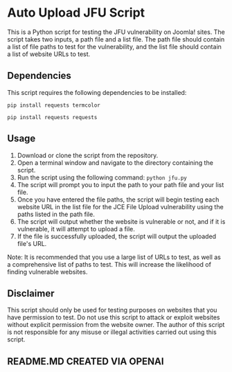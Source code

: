 Auto Upload JFU Script
======================

This is a Python script for testing the JFU vulnerability on Joomla! sites. The script takes two inputs, a path file and a list file. The path file should contain a list of file paths to test for the vulnerability, and the list file should contain a list of website URLs to test.

Dependencies
------------

This script requires the following dependencies to be installed:

`pip install requests termcolor`

`pip install requests requests`

Usage
-----

1.  Download or clone the script from the repository.
2.  Open a terminal window and navigate to the directory containing the script.
3.  Run the script using the following command: `python jfu.py`
4.  The script will prompt you to input the path to your path file and your list file.
5.  Once you have entered the file paths, the script will begin testing each website URL in the list file for the JCE File Upload vulnerability using the paths listed in the path file.
6.  The script will output whether the website is vulnerable or not, and if it is vulnerable, it will attempt to upload a file.
7.  If the file is successfully uploaded, the script will output the uploaded file's URL.

Note: It is recommended that you use a large list of URLs to test, as well as a comprehensive list of paths to test. This will increase the likelihood of finding vulnerable websites.

Disclaimer
----------

This script should only be used for testing purposes on websites that you have permission to test. Do not use this script to attack or exploit websites without explicit permission from the website owner. The author of this script is not responsible for any misuse or illegal activities carried out using this script.

README.MD CREATED VIA OPENAI
----------

